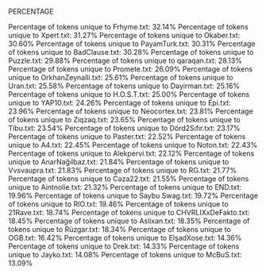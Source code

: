 PERCENTAGE

Percentage of tokens unique to Frhyme.txt: 32.14%
Percentage of tokens unique to Xpert.txt: 31.27%
Percentage of tokens unique to Okaber.txt: 30.60%
Percentage of tokens unique to PayamTurk.txt: 30.31%
Percentage of tokens unique to BadClause.txt: 30.28%
Percentage of tokens unique to Puzzle.txt: 29.88%
Percentage of tokens unique to qaraqan.txt: 28.13%
Percentage of tokens unique to Promete.txt: 26.09%
Percentage of tokens unique to OrkhanZeynalli.txt: 25.61%
Percentage of tokens unique to Uran.txt: 25.58%
Percentage of tokens unique to Dəyirman.txt: 25.16%
Percentage of tokens unique to H.O.S.T.txt: 25.00%
Percentage of tokens unique to YAP10.txt: 24.26%
Percentage of tokens unique to Epi.txt: 23.96%
Percentage of tokens unique to Neocortex.txt: 23.81%
Percentage of tokens unique to Ziqzaq.txt: 23.65%
Percentage of tokens unique to Tibu.txt: 23.54%
Percentage of tokens unique to Dörd2Sıfır.txt: 23.17%
Percentage of tokens unique to Paster.txt: 22.52%
Percentage of tokens unique to A4.txt: 22.45%
Percentage of tokens unique to Noton.txt: 22.43%
Percentage of tokens unique to Alekpervi.txt: 22.12%
Percentage of tokens unique to AnarNağılbaz.txt: 21.84%
Percentage of tokens unique to Vvsvaupra.txt: 21.83%
Percentage of tokens unique to RG.txt: 21.77%
Percentage of tokens unique to Cəza22.txt: 21.55%
Percentage of tokens unique to Aintnolie.txt: 21.32%
Percentage of tokens unique to END.txt: 19.96%
Percentage of tokens unique to Saybu Swag.txt: 19.72%
Percentage of tokens unique to RIO.txt: 19.46%
Percentage of tokens unique to 21Rave.txt: 18.74%
Percentage of tokens unique to CHVRLIXxDeFakto.txt: 18.45%
Percentage of tokens unique to Aslixan.txt: 18.35%
Percentage of tokens unique to Rüzgar.txt: 18.34%
Percentage of tokens unique to OGB.txt: 16.42%
Percentage of tokens unique to ElşadXose.txt: 14.36%
Percentage of tokens unique to Drek.txt: 14.33%
Percentage of tokens unique to Jayko.txt: 14.08%
Percentage of tokens unique to McBuS.txt: 13.09%